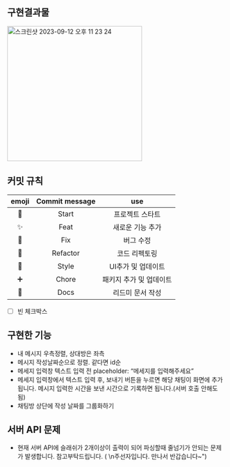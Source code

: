 ## 구현결과물

<img width="310" alt="스크린샷 2023-09-12 오후 11 23 24" src="https://github.com/gn753/vani/assets/71584114/5610abbc-4dc6-4eb7-8ccc-30c3c23c1315">

## 커밋 규칙

| emoji | Commit message |           use           |
| :---: | :------------: | :---------------------: |
|  🚀   |     Start      |     프로젝트 스타트     |
|  ✨   |      Feat      |    새로운 기능 추가     |
|  🐛   |      Fix       |        버그 수정        |
|  🔧   |    Refactor    |      코드 리펙토링      |
|  💄   |     Style      |   UI추가 및 업데이트    |
|  ➕   |     Chore      | 패키지 추가 및 업데이트 |
|  📝   |      Docs      |    리드미 문서 작성     |

- [ ] 빈 체크박스

## 구현한 기능

- 내 메시지 우측정렬, 상대방은 좌측
- 메시지 작성날짜순으로 정렬. 같다면 id순
- 메세지 입력창 텍스트 입력 전 placeholder: “메세지를 입력해주세요”
- 메세지 입력창에서 텍스트 입력 후, 보내기 버튼을 누르면 해당 채팅이 화면에 추가됩니다. 메시지 입력한 시간을 보낸 시간으로 기록하면 됩니다.(서버 호출 안해도 됨)
- 채팅방 상단에 작성 날짜를 그룹화하기

## 서버 API 문제

- 현재 서버 API에 슬래쉬가 2개이상이 출력이 되어 파싱할때 줄넘기가 안되는 문제가 발생합니다. 참고부탁드립니다.
  ( \\n주선자입니다. 만나서 반갑습니다~")
